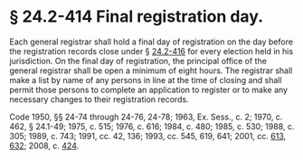 # § 24.2-414 Final registration day.

<p>Each general registrar shall hold a final day of registration on the day before the registration records close under § <a href='http://law.lis.virginia.gov/vacode/24.2-416/'>24.2-416</a> for every election held in his jurisdiction. On the final day of registration, the principal office of the general registrar shall be open a minimum of eight hours. The registrar shall make a list by name of any persons in line at the time of closing and shall permit those persons to complete an application to register or to make any necessary changes to their registration records.</p><p>Code 1950, §§ 24-74 through 24-76, 24-78; 1963, Ex. Sess., c. 2; 1970, c. 462, § 24.1-49; 1975, c. 515; 1976, c. 616; 1984, c. 480; 1985, c. 530; 1988, c. 305; 1989, c. 743; 1991, cc. 42, 136; 1993, cc. 545, 619, 641; 2001, cc. <a href='http://lis.virginia.gov/cgi-bin/legp604.exe?011+ful+CHAP0613'>613</a>, <a href='http://lis.virginia.gov/cgi-bin/legp604.exe?011+ful+CHAP0632'>632</a>; 2008, c. <a href='http://lis.virginia.gov/cgi-bin/legp604.exe?081+ful+CHAP0424'>424</a>.</p>
